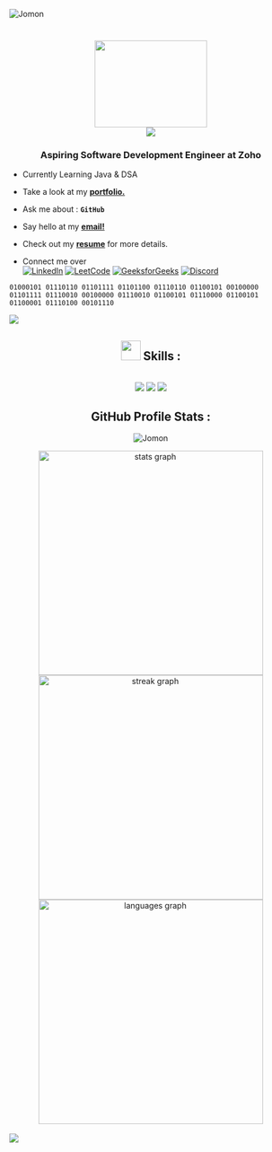 <p align="left"> <img src="https://komarev.com/ghpvc/?username=Jomonh&label=Profile%20views&color=707070&style=flat" alt="Jomon" /> </p>

<h1 align="center">
<img src="https://github.com/Jomonh/Jomonh/blob/main/Assets/Programmer.gif" height="155" width="200" align="middle"/>  <br>  <img src="https://readme-typing-svg.herokuapp.com/?font=Righteous&size=35&&&color=62dafc&center=true&vCenter=true&width=500&height=70&duration=2500&lines=Hi+There+!+;+I'm+Jomon+Joy+!;" />
</h1>

<h3 align="center">Aspiring Software Development Engineer at Zoho</h3>


-  Currently Learning   Java & DSA 


-  Take a look at my <a a href="https://jomon.vercel.app/" target="_blank">**portfolio.**</a>


-  Ask me about    : **```GitHub```**


-  Say hello at my <a href="mailto:jomon.workmail@gmail.com" target="_blank">**email!**</a>


- Check out my <a href="https://drive.google.com/drive/folders/1Xtc_jAm3jnVh-o5JRLVb_o7RFGIA5fVK?usp=drive_link" target="_blank">**resume**</a> for more details.


- Connect me over <br>
[![LinkedIn](https://img.shields.io/badge/linkedin-%2320232a.svg?style=normal&logo=linkedIn&logoColor=%230077B5)](https://www.linkedin.com/in/jomonh)
[![LeetCode](https://img.shields.io/badge/LeetCode-%2320232a.svg?style=normal&logo=LeetCode&logoColor=%FFA116)](https://leetcode.com/u/Jomonh/)
[![GeeksforGeeks](https://img.shields.io/badge/GeeksforGeeks-%2320232a.svg?style=normal&logo=geeksforgeeks&logoColor=%2300C853)](https://auth.geeksforgeeks.org/user/jomonh/)
[![Discord](https://img.shields.io/badge/Discord-%2320232a.svg?style=normal&logo=discord&logoColor=%237289DA)](https://discord.gg/gjdGS6BJ)

```
01000101 01110110 01101111 01101100 01110110 01100101 00100000 01101111 01110010 00100000 01110010 01100101 01110000 01100101 01100001 01110100 00101110 

```

<img src="https://raw.githubusercontent.com/Jomonh/Jomonh/main/Assets/horizontal%20line%20.gif"><br>

## <div align="center"><img src = "https://github.com/Jomonh/Jomonh/blob/main/Assets/Coder.gif" width = 35px> Skills :
  </div>

<br/>
<div align="center">
    <img src="https://skillicons.dev/icons?i=java,python,html,css,javascript,typescript" />
    <img src="https://skillicons.dev/icons?i=tailwind,bootstrap,react,redux,nextjs,nodejs"/>
  <img src="https://skillicons.dev/icons?i=expressjs,mongodb,mysql,git,github,firebase"/>
</div>

## <div align="center">GitHub Profile Stats :

<p align="center"><img src="https://github-profile-trophy.vercel.app/?username=Jomonh" target="_blank" alt="Jomon" /> </p>

<div align="center">
<img src="https://github-readme-stats.vercel.app/api?username=Jomonh&theme=react&show_icons=true&hide_border=true&count_private=true" alt="stats graph" width="400" /><br>
<img src="https://github-readme-streak-stats.herokuapp.com/?user=Jomonh&theme=react&hide_border=true" alt="streak graph" width="400"/><br>
<img src="https://github-readme-stats.vercel.app/api/top-langs/?username=Jomonh&theme=react&show_icons=true&hide_border=true&layout=compact" alt="languages graph" width="400" />
</div>

<br>
                                <img src="https://readme-typing-svg.herokuapp.com/?font=Righteous&size=30&&&color=ffffff&center=true&vCenter=true&width=400&height=50&duration=5500&lines=Thank+you+for+visiting...;" />
